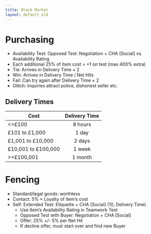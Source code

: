 ```yaml
---
title: Black Market
layout: default_old
---
```


# Purchasing

- Availability Test: Opposed Test: Negotiation + CHA [Social] vs. Availability Rating
- Each additional 25% of item cost = +1 on test (max 400% extra)
- Tie: Arrives in Delivery Time × 2
- Win: Arrives in Delivery Time / Net Hits
- Fail: Can try again after Delivery Time × 2
- Glitch: Inquiries attract police, dishonest seller etc.

## Delivery Times

| Cost                | Delivery Time |
| ------------------- |:-------------:|
| <=£100              |    8 hours    |
| £101 to £1,000      |     1 day     |
| £1,001 to £10,000   |    2 days     |
| £10,001 to £100,000 |    1 week     |
| >=£100,001          |    1 month    |

# Fencing

- Standard/legal goods: worthless
- Contact: 5% × Loyalty of item’s cost
- Self: Extended Test: Etiquette + CHA [Social] (10, Delivery Time)
	- Use Item’s Availability Rating in Teamwork Test
	- Opposed Test with Buyer: Negotiation + CHA [Social]
	- Offer: 25% +/- 5% per Net Hit
	- If decline offer, must start over and find new Buyer
